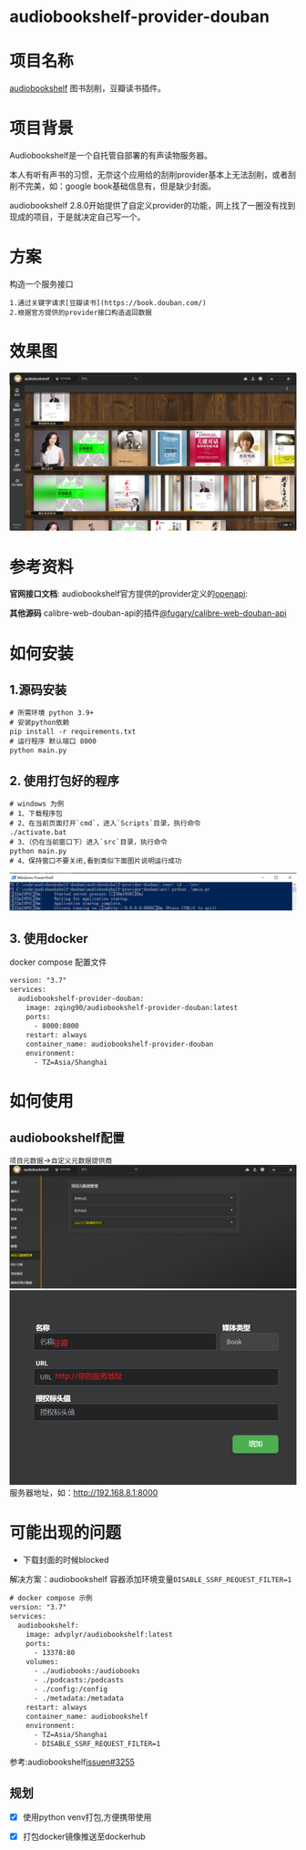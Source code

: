 # audiobookshelf-provider-douban
# 项目名称
[audiobookshelf](https://www.audiobookshelf.org/) 图书刮削，豆瓣读书插件。

# 项目背景
Audiobookshelf是一个自托管自部署的有声读物服务器。

本人有听有声书的习惯，无奈这个应用给的刮削provider基本上无法刮削，或者刮削不完美，如：google book基础信息有，但是缺少封面。

audiobookshelf 2.8.0开始提供了自定义provider的功能，网上找了一圈没有找到现成的项目，于是就决定自己写一个。

# 方案
构造一个服务接口

    1.通过关键字请求[豆瓣读书](https://book.douban.com/)
    2.根据官方提供的provider接口构造返回数据

# 效果图
![效果图](./images/效果图.PNG)

# 参考资料
**官网接口文档**:
audiobookshelf官方提供的provider定义的[openapi](https://github.com/advplyr/audiobookshelf/blob/master/custom-metadata-provider-specification.yaml):

**其他源码**
calibre-web-douban-api的插件[@fugary/calibre-web-douban-api](https://github.com/fugary/calibre-web-douban-api)

# 如何安装
## 1.源码安装
```
# 所需环境 python 3.9+
# 安装python依赖
pip install -r requirements.txt
# 运行程序 默认端口 8000
python main.py
```

## 2. 使用打包好的程序
```
# windows 为例
# 1、下载程序包
# 2、在当前页面打开`cmd`，进入`Scripts`目录，执行命令
./activate.bat
# 3、（仍在当前窗口下）进入`src`目录，执行命令
python main.py
# 4、保持窗口不要关闭,看到类似下面图片说明运行成功
```
![效果图](./images/运行效果图-windows.PNG)

## 3. 使用docker
docker compose 配置文件
```
version: "3.7"
services:
  audiobookshelf-provider-douban:
    image: zqing90/audiobookshelf-provider-douban:latest
    ports:
      - 8000:8000
    restart: always
    container_name: audiobookshelf-provider-douban
    environment:
      - TZ=Asia/Shanghai
```



# 如何使用
## audiobookshelf配置
`项目元数据`->`自定义元数据提供商`
![自定义元数据1](./images/配置元数据管理-1.PNG)
![自定义元数据2](./images/配置元数据管理-2.PNG)
服务器地址，如：http://192.168.8.1:8000

# 可能出现的问题
* 下载封面的时候blocked

解决方案：audiobookshelf 容器添加环境变量`DISABLE_SSRF_REQUEST_FILTER=1`
```ymal
# docker compose 示例
version: "3.7"
services:
  audiobookshelf:
    image: advplyr/audiobookshelf:latest
    ports:
      - 13378:80
    volumes:
      - ./audiobooks:/audiobooks
      - ./podcasts:/podcasts
      - ./config:/config
      - ./metadata:/metadata
    restart: always
    container_name: audiobookshelf
    environment:
      - TZ=Asia/Shanghai
      - DISABLE_SSRF_REQUEST_FILTER=1
```
参考:audiobookshelf[issuen#3255](https://github.com/advplyr/audiobookshelf/issues/3257)





## 规划
- [x] 使用python venv打包,方便携带使用
- [x] 打包docker镜像推送至dockerhub




